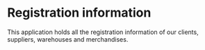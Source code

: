 # Registration information

This application holds all the registration information of our clients, suppliers, warehouses and merchandises.